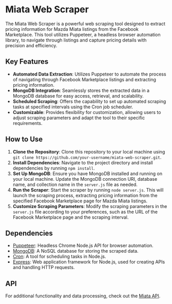 # Miata Web Scraper

The Miata Web Scraper is a powerful web scraping tool designed to extract pricing information for Mazda Miata listings from the Facebook Marketplace. This tool utilizes Puppeteer, a headless browser automation library, to navigate through listings and capture pricing details with precision and efficiency.

## Key Features

- **Automated Data Extraction**: Utilizes Puppeteer to automate the process of navigating through Facebook Marketplace listings and extracting pricing information.
- **MongoDB Integration**: Seamlessly stores the extracted data in a MongoDB database for easy access, retrieval, and scalability.
- **Scheduled Scraping**: Offers the capability to set up automated scraping tasks at specified intervals using the Cron job scheduler.
- **Customizable**: Provides flexibility for customization, allowing users to adjust scraping parameters and adapt the tool to their specific requirements.

## How to Use

1. **Clone the Repository**: Clone this repository to your local machine using `git clone https://github.com/your-username/miata-web-scraper.git`.
2. **Install Dependencies**: Navigate to the project directory and install dependencies by running `npm install`.
3. **Set Up MongoDB**: Ensure you have MongoDB installed and running on your local machine. Update the MongoDB connection URI, database name, and collection name in the `server.js` file as needed.
4. **Run the Scraper**: Start the scraper by running `node server.js`. This will launch the scraping process, extracting pricing information from the specified Facebook Marketplace page for Mazda Miata listings.
5. **Customize Scraping Parameters**: Modify the scraping parameters in the `server.js` file according to your preferences, such as the URL of the Facebook Marketplace page and the scraping interval.

## Dependencies

- [Puppeteer](https://github.com/puppeteer/puppeteer): Headless Chrome Node.js API for browser automation.
- [MongoDB](https://www.mongodb.com/): A NoSQL database for storing the scraped data.
- [Cron](https://github.com/kelektiv/node-cron): A tool for scheduling tasks in Node.js.
- [Express](https://expressjs.com/): Web application framework for Node.js, used for creating APIs and handling HTTP requests.

## API

For additional functionality and data processing, check out the [Miata API](https://github.com/jhatton1/miata-api).
